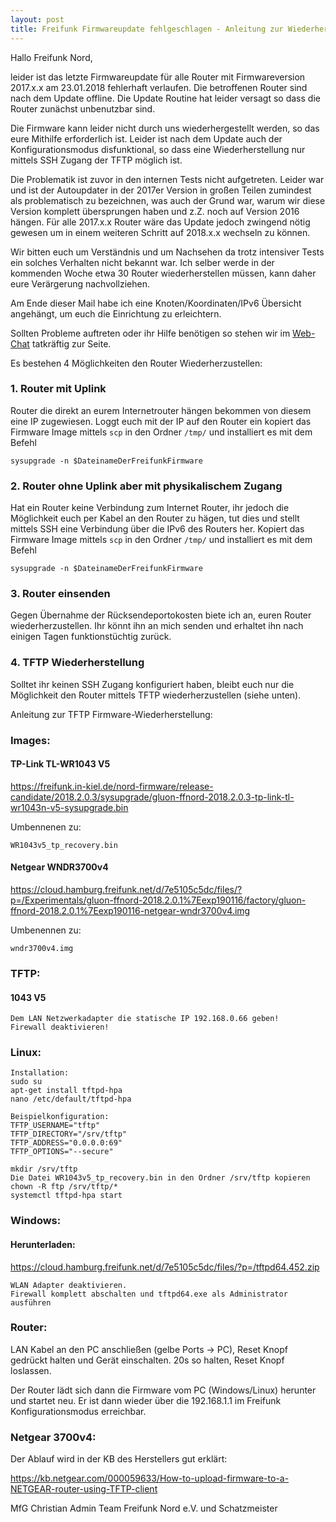 ```yaml
---
layout: post
title: Freifunk Firmwareupdate fehlgeschlagen - Anleitung zur Wiederherstellung
---
```


Hallo Freifunk Nord,


leider ist das letzte Firmwareupdate für alle Router mit Firmwareversion 2017.x.x am 23.01.2018 fehlerhaft verlaufen. Die betroffenen Router sind nach dem Update offline. Die Update Routine hat leider versagt so dass die Router zunächst unbenutzbar sind.

Die Firmware kann leider nicht durch uns wiederhergestellt werden, so das eure Mithilfe erforderlich ist. Leider ist nach dem Update auch der Konfigurationsmodus disfunktional, so dass eine Wiederherstellung nur mittels SSH Zugang der TFTP möglich ist.

Die Problematik ist zuvor in den internen Tests nicht aufgetreten. Leider war und ist der Autoupdater in der 2017er Version in großen Teilen zumindest als problematisch zu bezeichnen, was auch der Grund war, warum wir diese Version komplett übersprungen haben und z.Z. noch auf Version 2016 hängen. Für alle 2017.x.x Router wäre das Update jedoch zwingend nötig gewesen um in einem weiteren Schritt auf 2018.x.x wechseln zu können.

Wir bitten euch um Verständnis und um Nachsehen da trotz intensiver Tests ein solches Verhalten nicht bekannt war. Ich selber werde in der kommenden Woche etwa 30 Router wiederherstellen müssen, kann daher eure Verärgerung nachvollziehen.

Am Ende dieser Mail habe ich eine Knoten/Koordinaten/IPv6 Übersicht angehängt, um euch die Einrichtung zu erleichtern.

Sollten Probleme auftreten oder ihr Hilfe benötigen so stehen wir im <a href="https://riot.eclabs.de/#/room/#freifunk-nord:matrix.eclabs.de">Web-Chat</a> tatkräftig zur Seite.


Es bestehen 4 Möglichkeiten den Router Wiederherzustellen:


### 1. Router mit Uplink

Router die direkt an eurem Internetrouter hängen bekommen von diesem eine IP zugewiesen. Loggt euch mit der IP auf den Router ein kopiert das Firmware Image mittels `scp` in den Ordner `/tmp/` und installiert es mit dem Befehl

    sysupgrade -n $DateinameDerFreifunkFirmware


### 2. Router ohne Uplink aber mit physikalischem Zugang

Hat ein Router keine Verbindung zum Internet Router, ihr jedoch die Möglichkeit euch per Kabel an den Router zu hägen, tut dies und stellt mittels SSH eine Verbindung über die IPv6 des Routers her. Kopiert das Firmware Image mittels `scp` in den Ordner `/tmp/` und installiert es mit dem Befehl

    sysupgrade -n $DateinameDerFreifunkFirmware


### 3. Router einsenden

Gegen Übernahme der Rücksendeportokosten biete ich an, euren Router wiederherzustellen. Ihr könnt ihn an mich senden und erhaltet ihn nach einigen Tagen funktionstüchtig zurück.


### 4. TFTP Wiederherstellung

Solltet ihr keinen SSH Zugang konfiguriert haben, bleibt euch nur die Möglichkeit den Router mittels TFTP wiederherzustellen (siehe unten).


Anleitung zur TFTP Firmware-Wiederherstellung:


### Images:

#### TP-Link TL-WR1043 V5

<a href="https://freifunk.in-kiel.de/nord-firmware/release-candidate/2018.2.0.3/sysupgrade/gluon-ffnord-2018.2.0.3-tp-link-tl-wr1043n-v5-sysupgrade.bin">https://freifunk.in-kiel.de/nord-firmware/release-candidate/2018.2.0.3/sysupgrade/gluon-ffnord-2018.2.0.3-tp-link-tl-wr1043n-v5-sysupgrade.bin</a>

Umbennenen zu:

    WR1043v5_tp_recovery.bin


#### Netgear WNDR3700v4

<a href="https://cloud.hamburg.freifunk.net/d/7e5105c5dc/files/?p=/Experimentals/gluon-ffnord-2018.2.0.1%7Eexp190116/factory/gluon-ffnord-2018.2.0.1%7Eexp190116-netgear-wndr3700v4.img">https://cloud.hamburg.freifunk.net/d/7e5105c5dc/files/?p=/Experimentals/gluon-ffnord-2018.2.0.1%7Eexp190116/factory/gluon-ffnord-2018.2.0.1%7Eexp190116-netgear-wndr3700v4.img</a>

Umbenennen zu:

    wndr3700v4.img


### TFTP:

#### 1043 V5

    Dem LAN Netzwerkadapter die statische IP 192.168.0.66 geben!
    Firewall deaktivieren!

### Linux:

    Installation:
    sudo su
    apt-get install tftpd-hpa
    nano /etc/default/tftpd-hpa

    Beispielkonfiguration:
    TFTP_USERNAME="tftp"
    TFTP_DIRECTORY="/srv/tftp"
    TFTP_ADDRESS="0.0.0.0:69"
    TFTP_OPTIONS="--secure"

    mkdir /srv/tftp
    Die Datei WR1043v5_tp_recovery.bin in den Ordner /srv/tftp kopieren
    chown -R ftp /srv/tftp/*
    systemctl tftpd-hpa start

### Windows:

#### Herunterladen:

<a href="https://cloud.hamburg.freifunk.net/d/7e5105c5dc/files/?p=/tftpd64.452.zip">https://cloud.hamburg.freifunk.net/d/7e5105c5dc/files/?p=/tftpd64.452.zip</a>

    WLAN Adapter deaktivieren.
    Firewall komplett abschalten und tftpd64.exe als Administrator ausführen


### Router:

LAN Kabel an den PC anschließen (gelbe Ports -> PC), Reset Knopf gedrückt halten und Gerät einschalten. 20s so halten, Reset Knopf loslassen.

Der Router lädt sich dann die Firmware vom PC (Windows/Linux) herunter und startet neu. Er ist dann wieder über die 192.168.1.1 im Freifunk Konfigurationsmodus erreichbar.


### Netgear 3700v4:

Der Ablauf wird in der KB des Herstellers gut erklärt:

<a href="https://kb.netgear.com/000059633/How-to-upload-firmware-to-a-NETGEAR-router-using-TFTP-client">https://kb.netgear.com/000059633/How-to-upload-firmware-to-a-NETGEAR-router-using-TFTP-client</a>

MfG
Christian
Admin Team Freifunk Nord e.V. und Schatzmeister
